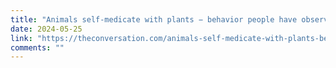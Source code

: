 ```yaml
---
title: "Animals self-medicate with plants − behavior people have observed and emulated for millennia"
date: 2024-05-25
link: "https://theconversation.com/animals-self-medicate-with-plants-behavior-people-have-observed-and-emulated-for-millennia-229768"
comments: ""
---
```


